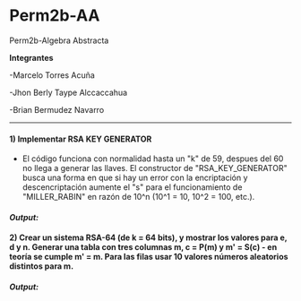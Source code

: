 # Perm2b-AA
Perm2b-Algebra Abstracta

**Integrantes**

-Marcelo Torres Acuña

-Jhon Berly Taype Alccaccahua 

-Brian Bermudez Navarro

------------


#### **1) Implementar RSA KEY GENERATOR**

- El código funciona con normalidad hasta un "k" de 59, despues del 60 no llega a generar las llaves. El constructor de "RSA_KEY_GENERATOR" busca una forma en que si hay un error con la encriptación y descencriptación aumente el "s" para el funcionamiento de "MILLER_RABIN" en razón de 10^n (10^1 = 10, 10^2 = 100, etc.).

#### *Output:*

#### **2) Crear un sistema RSA-64 (de k = 64 bits), y mostrar los valores para e, d y n. Generar una tabla con tres columnas m, c = P(m) y m' = S(c) - en teoría se cumple m' = m. Para las filas usar 10 valores números aleatorios distintos para m.**

#### *Output:*
